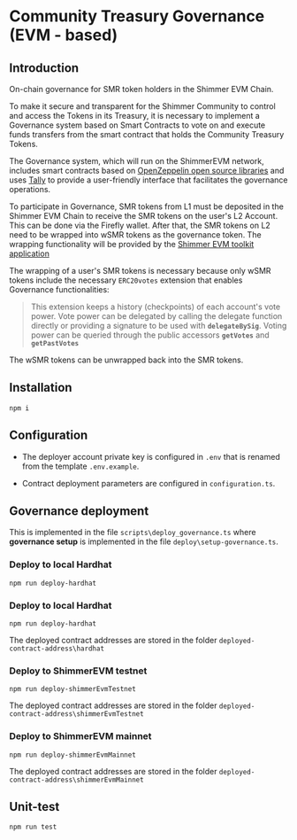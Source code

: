 # Community Treasury Governance (EVM - based)

## Introduction

On-chain governance for SMR token holders in the Shimmer EVM Chain.

To make it secure and transparent for the Shimmer Community to control and access the Tokens in its Treasury, it is necessary to implement a Governance system based on Smart Contracts to vote on and execute funds transfers from the smart contract that holds the Community Treasury Tokens.

The Governance system, which will run on the ShimmerEVM network, includes smart contracts based on [OpenZeppelin open source libraries](https://github.com/OpenZeppelin/openzeppelin-contracts/tree/master/contracts/governance) and uses [Tally](https://www.tally.xyz/) to provide a user-friendly interface that facilitates the governance operations.

To participate in Governance, SMR tokens from L1 must be deposited in the Shimmer EVM Chain to receive the SMR tokens on the user's L2 Account. This can be done via the Firefly wallet.
After that, the SMR tokens on L2 need to be wrapped into wSMR tokens as the governance token. The wrapping functionality will be provided by the [Shimmer EVM toolkit application](https://evm-toolkit.evm.shimmer.network/)

The wrapping of a user's SMR tokens is necessary because only wSMR tokens include the necessary `ERC20votes` extension that enables Governance functionalities:

> This extension keeps a history (checkpoints) of each account's vote power. Vote power can be delegated by calling the delegate function directly or providing a signature to be used with **`delegateBySig`**. Voting power can be queried through the public accessors **`getVotes`** and **`getPastVotes`**

The wSMR tokens can be unwrapped back into the SMR tokens.

## Installation

`npm i`

## Configuration

- The deployer account private key is configured in `.env` that is renamed from the template `.env.example`.

- Contract deployment parameters are configured in `configuration.ts`.

## Governance deployment

This is implemented in the file `scripts\deploy_governance.ts` where **governance setup** is implemented in the file `deploy\setup-governance.ts`.

### Deploy to local Hardhat

`npm run deploy-hardhat`

### Deploy to local Hardhat

`npm run deploy-hardhat`

The deployed contract addresses are stored in the folder `deployed-contract-address\hardhat`

### Deploy to ShimmerEVM testnet

`npm run deploy-shimmerEvmTestnet`

The deployed contract addresses are stored in the folder `deployed-contract-address\shimmerEvmTestnet`

### Deploy to ShimmerEVM mainnet

`npm run deploy-shimmerEvmMainnet`

The deployed contract addresses are stored in the folder `deployed-contract-address\shimmerEvmMainnet`

## Unit-test

`npm run test`
